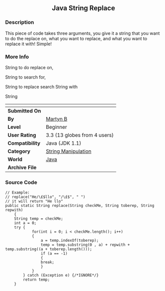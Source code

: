 ﻿<div align="center">

## Java String Replace


</div>

### Description

This piece of code takes three arguments, you give it a string that you want to do the replace on, what you want to replace, and what you want to replace it with! Simple!
 
### More Info
 
String to do replace on,

String to search for,

String to replace search String with

String


<span>             |<span>
---                |---
**Submitted On**   |
**By**             |[Martyn B](https://github.com/Planet-Source-Code/PSCIndex/blob/master/ByAuthor/martyn-b.md)
**Level**          |Beginner
**User Rating**    |3.3 (13 globes from 4 users)
**Compatibility**  |Java \(JDK 1\.1\)
**Category**       |[String Manipulation](https://github.com/Planet-Source-Code/PSCIndex/blob/master/ByCategory/string-manipulation__2-60.md)
**World**          |[Java](https://github.com/Planet-Source-Code/PSCIndex/blob/master/ByWorld/java.md)
**Archive File**   |[](https://github.com/Planet-Source-Code/martyn-b-java-string-replace__2-1859/archive/master.zip)





### Source Code

```
// Example:
// replace("He/\£$llo", "/\£$", " ")
// it will return "He llo"
public static String replace(String checkMe, String toberep, String repwith)
	{
	String temp = checkMe;
	int a = 0;
	try {
			for(int i = 0; i < checkMe.length(); i++)
			{
				a = temp.indexOf(toberep);
				temp = temp.substring(0 , a) + repwith + temp.substring((a + toberep.length()));
				if (a == -1)
				{
				break;
				}
			}
		} catch (Exception e) {/*IGNORE*/}
		return temp;
	}
```

